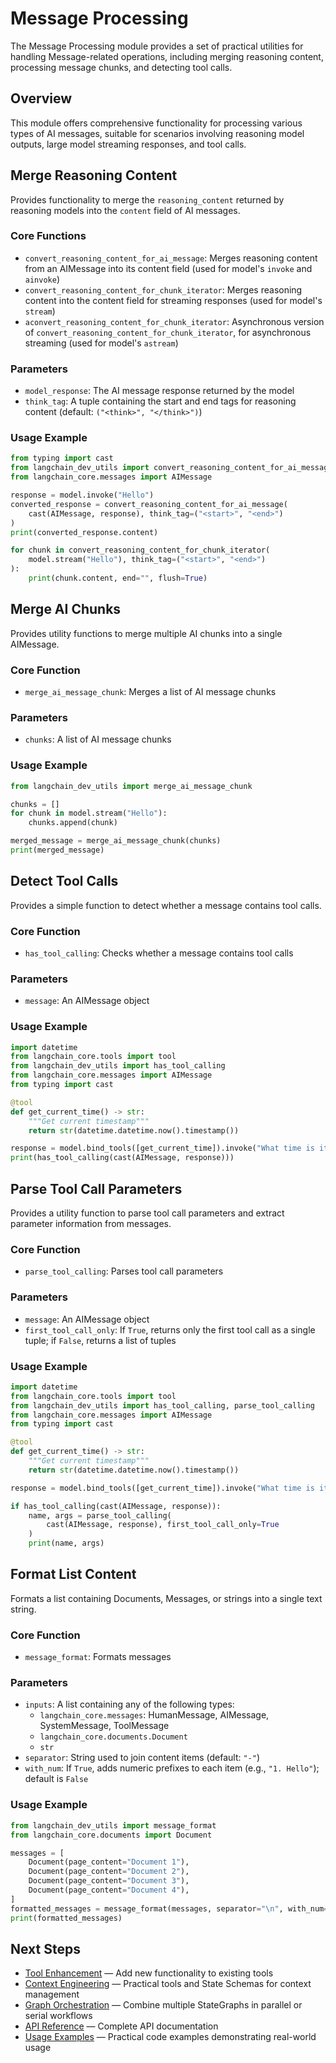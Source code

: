 # Message Processing

The Message Processing module provides a set of practical utilities for handling Message-related operations, including merging reasoning content, processing message chunks, and detecting tool calls.

## Overview

This module offers comprehensive functionality for processing various types of AI messages, suitable for scenarios involving reasoning model outputs, large model streaming responses, and tool calls.

## Merge Reasoning Content

Provides functionality to merge the `reasoning_content` returned by reasoning models into the `content` field of AI messages.

### Core Functions

- `convert_reasoning_content_for_ai_message`: Merges reasoning content from an AIMessage into its content field (used for model's `invoke` and `ainvoke`)
- `convert_reasoning_content_for_chunk_iterator`: Merges reasoning content into the content field for streaming responses (used for model's `stream`)
- `aconvert_reasoning_content_for_chunk_iterator`: Asynchronous version of `convert_reasoning_content_for_chunk_iterator`, for asynchronous streaming (used for model's `astream`)

### Parameters

- `model_response`: The AI message response returned by the model
- `think_tag`: A tuple containing the start and end tags for reasoning content (default: `("<think>", "</think>")`)

### Usage Example

```python
from typing import cast
from langchain_dev_utils import convert_reasoning_content_for_ai_message, convert_reasoning_content_for_chunk_iterator
from langchain_core.messages import AIMessage

response = model.invoke("Hello")
converted_response = convert_reasoning_content_for_ai_message(
    cast(AIMessage, response), think_tag=("<start>", "<end>")
)
print(converted_response.content)

for chunk in convert_reasoning_content_for_chunk_iterator(
    model.stream("Hello"), think_tag=("<start>", "<end>")
):
    print(chunk.content, end="", flush=True)
```

## Merge AI Chunks

Provides utility functions to merge multiple AI chunks into a single AIMessage.

### Core Function

- `merge_ai_message_chunk`: Merges a list of AI message chunks

### Parameters

- `chunks`: A list of AI message chunks

### Usage Example

```python
from langchain_dev_utils import merge_ai_message_chunk

chunks = []
for chunk in model.stream("Hello"):
    chunks.append(chunk)

merged_message = merge_ai_message_chunk(chunks)
print(merged_message)
```

## Detect Tool Calls

Provides a simple function to detect whether a message contains tool calls.

### Core Function

- `has_tool_calling`: Checks whether a message contains tool calls

### Parameters

- `message`: An AIMessage object

### Usage Example

```python
import datetime
from langchain_core.tools import tool
from langchain_dev_utils import has_tool_calling
from langchain_core.messages import AIMessage
from typing import cast

@tool
def get_current_time() -> str:
    """Get current timestamp"""
    return str(datetime.datetime.now().timestamp())

response = model.bind_tools([get_current_time]).invoke("What time is it?")
print(has_tool_calling(cast(AIMessage, response)))
```

## Parse Tool Call Parameters

Provides a utility function to parse tool call parameters and extract parameter information from messages.

### Core Function

- `parse_tool_calling`: Parses tool call parameters

### Parameters

- `message`: An AIMessage object
- `first_tool_call_only`: If `True`, returns only the first tool call as a single tuple; if `False`, returns a list of tuples

### Usage Example

```python
import datetime
from langchain_core.tools import tool
from langchain_dev_utils import has_tool_calling, parse_tool_calling
from langchain_core.messages import AIMessage
from typing import cast

@tool
def get_current_time() -> str:
    """Get current timestamp"""
    return str(datetime.datetime.now().timestamp())

response = model.bind_tools([get_current_time]).invoke("What time is it?")

if has_tool_calling(cast(AIMessage, response)):
    name, args = parse_tool_calling(
        cast(AIMessage, response), first_tool_call_only=True
    )
    print(name, args)
```

## Format List Content

Formats a list containing Documents, Messages, or strings into a single text string.

### Core Function

- `message_format`: Formats messages

### Parameters

- `inputs`: A list containing any of the following types:
  - `langchain_core.messages`: HumanMessage, AIMessage, SystemMessage, ToolMessage
  - `langchain_core.documents.Document`
  - `str`
- `separator`: String used to join content items (default: `"-"`)
- `with_num`: If `True`, adds numeric prefixes to each item (e.g., `"1. Hello"`); default is `False`

### Usage Example

```python
from langchain_dev_utils import message_format
from langchain_core.documents import Document

messages = [
    Document(page_content="Document 1"),
    Document(page_content="Document 2"),
    Document(page_content="Document 3"),
    Document(page_content="Document 4"),
]
formatted_messages = message_format(messages, separator="\n", with_num=True)
print(formatted_messages)
```

## Next Steps

- [Tool Enhancement](./tool-enhancement.md) — Add new functionality to existing tools
- [Context Engineering](./context-engineering.md) — Practical tools and State Schemas for context management
- [Graph Orchestration](./graph-orchestration.md) — Combine multiple StateGraphs in parallel or serial workflows
- [API Reference](./api-reference.md) — Complete API documentation
- [Usage Examples](./example.md) — Practical code examples demonstrating real-world usage
